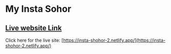 # My Insta Sohor

## [Live website Link](https://insta-shohor-2.netlify.app/)
Click here for the live site: [https://insta-shohor-2.netlify.app/](https://insta-shohor-2.netlify.app/)